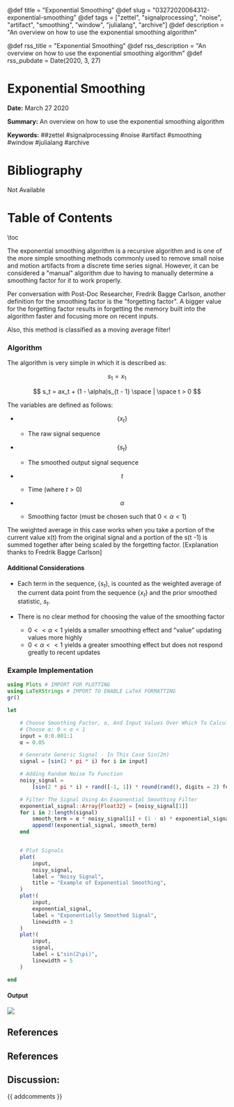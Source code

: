 @def title = "Exponential Smoothing"
@def slug = "03272020064312-exponential-smoothing"
@def tags = ["zettel", "signalprocessing", "noise", "artifact", "smoothing", "window", "julialang", "archive"]
@def description = "An overview on how to use the exponential smoothing algorithm"

@def rss_title = "Exponential Smoothing"
@def rss_description = "An overview on how to use the exponential smoothing algorithm"
@def rss_pubdate = Date(2020, 3, 27)


Exponential Smoothing
=========

**Date:** March 27 2020

**Summary:** An overview on how to use the exponential smoothing algorithm

**Keywords:** ##zettel #signalprocessing #noise #artifact #smoothing #window #julialang #archive

Bibliography
==========

Not Available

Table of Contents
=========

\toc

The exponential smoothing algorithm is a recursive algorithm and is one of the more simple smoothing methods commonly used to remove small noise and motion artifacts from a discrete time series signal. However, it can be considered a "manual" algorithm due to having to manually determine a smoothing factor for it to work properly.

Per conversation with Post-Doc Researcher, Fredrik Bagge Carlson, another definition for the smoothing factor is the "forgetting factor". A bigger value for the forgetting factor results in forgetting the memory built into the algorithm faster and focusing more on recent inputs.

Also, this method is classified as a moving average filter!

### Algorithm

The algorithm is very simple in which it is described as:

$$
s_1 = x_1
$$

$$
s_t = ax_t + (1 - \alpha)s_{t - 1} \space | \space t > 0
$$

The variables are defined as follows:

  * $$
    \{x_t\}
    $$

      * The raw signal sequence
  * $$
    \{s_t\}
    $$

      * The smoothed output signal sequence
  * $$
    t
    $$

      * Time (where $t > 0$)
  * $$
    \alpha
    $$

      * Smoothing factor (must be chosen such that $0 < \alpha <1$)

The weighted average in this case works when you take a portion of the current value x(t) from the original signal and a portion of the s(t -1) is summed together after being scaled by the forgetting factor. [Explanation thanks to Fredrik Bagge Carlson]

#### Additional Considerations

  * Each term in the sequence, $\{s_t\}$, is counted as the weighted average of the current data point from the sequence $\{x_t\}$ and the prior smoothed statistic, $s_t$.
  * There is no clear method for choosing the value of the smoothing factor

      * $0 <<\alpha < 1$ yields a smaller smoothing effect and "value" updating values more highly
      * $0 < \alpha << 1$ yields a greater smoothing effect but does not respond greatly to recent updates

### Example Implementation

```julia
using Plots # IMPORT FOR PLOTTING
using LaTeXStrings # IMPORT TO ENABLE LaTeX FORMATTING
gr()

let

    # Choose Smoothing Factor, α, And Input Values Over Which To Calculate
    # Choose α: 0 < α < 1
    input = 0:0.001:1
    α = 0.05

    # Generate Generic Signal - In This Case Sin(2π)
    signal = [sin(2 * pi * i) for i in input]

    # Adding Random Noise To Function
    noisy_signal =
        [sin(2 * pi * i) + rand([-1, 1]) * round(rand(), digits = 2) for i in input]

    # Filter The Signal Using An Exponential Smoothing Filter
    exponential_signal::Array{Float32} = [noisy_signal[1]]
    for i in 2:length(signal)
        smooth_term = α * noisy_signal[i] + (1 - α) * exponential_signal[i-1]
        append!(exponential_signal, smooth_term)
    end


    # Plot Signals
    plot(
        input,
        noisy_signal,
        label = "Noisy Signal",
        title = "Example of Exponential Smoothing",
    )
    plot!(
        input,
        exponential_signal,
        label = "Exponentially Smoothed Signal",
        linewidth = 3
    )
    plot!(
        input,
        signal,
        label = L"sin(2\pi)",
        linewidth = 5
    )

end

```

#### Output

![](1585295721254.png)

## References

## References
## Discussion: 

{{ addcomments }}
